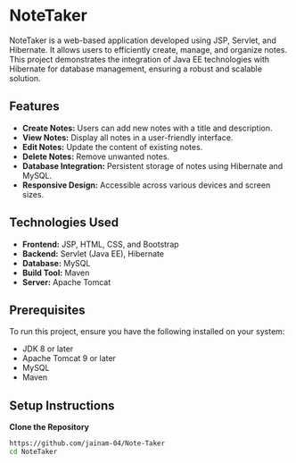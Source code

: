 # NoteTaker

NoteTaker is a web-based application developed using JSP, Servlet, and Hibernate. It allows users to efficiently create, manage, and organize notes. This project demonstrates the integration of Java EE technologies with Hibernate for database management, ensuring a robust and scalable solution.

## Features

- **Create Notes:** Users can add new notes with a title and description.
- **View Notes:** Display all notes in a user-friendly interface.
- **Edit Notes:** Update the content of existing notes.
- **Delete Notes:** Remove unwanted notes.
- **Database Integration:** Persistent storage of notes using Hibernate and MySQL.
- **Responsive Design:** Accessible across various devices and screen sizes.

## Technologies Used

- **Frontend:** JSP, HTML, CSS, and Bootstrap
- **Backend:** Servlet (Java EE), Hibernate
- **Database:** MySQL
- **Build Tool:** Maven
- **Server:** Apache Tomcat

## Prerequisites

To run this project, ensure you have the following installed on your system:

- JDK 8 or later
- Apache Tomcat 9 or later
- MySQL
- Maven

## Setup Instructions

**Clone the Repository**
   ```bash
   https://github.com/jainam-04/Note-Taker
   cd NoteTaker
